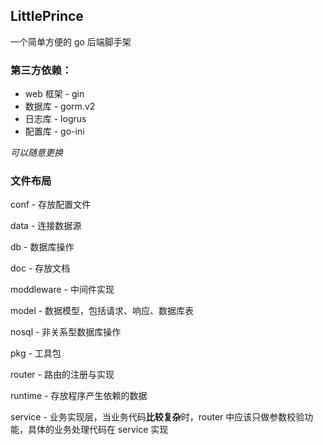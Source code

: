 ## LittlePrince

一个简单方便的 go 后端脚手架  

### 第三方依赖：

- web 框架 - gin
- 数据库 - gorm.v2
- 日志库 - logrus
- 配置库 - go-ini

*可以随意更换*

### 文件布局

conf - 存放配置文件

data - 连接数据源

db - 数据库操作

doc - 存放文档

moddleware - 中间件实现

model - 数据模型，包括请求、响应、数据库表

nosql - 非关系型数据库操作

pkg - 工具包

router - 路由的注册与实现

runtime - 存放程序产生依赖的数据

service - 业务实现层，当业务代码**比较复杂**时，router 中应该只做参数校验功能，具体的业务处理代码在 service 实现



